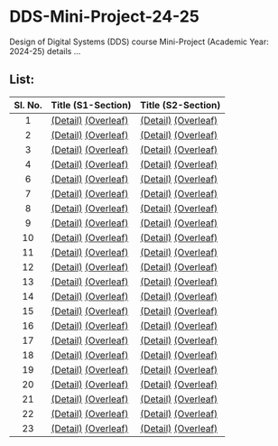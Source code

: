 # DDS-Mini-Project-24-25
Design of Digital Systems (DDS) course Mini-Project (Academic Year: 2024-25) details ...

## List:

| Sl. No. | Title (S1-Section) | Title (S2-Section) |
| :---: | --- | --- |
| 1 | [(Detail)]() [(Overleaf)]() | [(Detail)]() [(Overleaf)]() |
| 2 | [(Detail)]() [(Overleaf)]() | [(Detail)](https://github.com/Sravanthi355/S2_T2) [(Overleaf)]() |
| 3 | [(Detail)]() [(Overleaf)]() | [(Detail)](https://github.com/AJO248/DDS-Mini-Project-S2-T3) [(Overleaf)]() |
| 4 | [(Detail)]() [(Overleaf)]() | [(Detail)](https://github.com/Puja-me/dds-mini-project_S2-T4) [(Overleaf)]() |
| 6 | [(Detail)](https://github.com/preranp/S1-T6) [(Overleaf)]() | [(Detail)]() [(Overleaf)]() |
| 7 | [(Detail)]() [(Overleaf)]() | [(Detail)](https://github.com/rakshit-grg/S2-T7-SeatSmart) [(Overleaf)]() |
| 8 | [(Detail)](https://github.com/vin06eet/S1-Team8) [(Overleaf)]() | [(Detail)](https://github.com/VarshiniAdurti28/DDS_Project_S2-T8) [(Overleaf)]() |
| 9 | [(Detail)]() [(Overleaf)]() | [(Detail)]() [(Overleaf)]() |
| 10 | [(Detail)]() [(Overleaf)]() | [(Detail)]() [(Overleaf)]() |
| 11 | [(Detail)](https://github.com/Vanshika-Mittal/S1-T11) [(Overleaf)]() | [(Detail)]() [(Overleaf)]() |
| 12 | [(Detail)]() [(Overleaf)]() | [(Detail)]() [(Overleaf)]() |
| 13 | [(Detail)]() [(Overleaf)]() | [(Detail)]() [(Overleaf)]() |
| 14 | [(Detail)]() [(Overleaf)]() | [(Detail)](https://github.com/Mithun-144/S2-T14) [(Overleaf)]() |
| 15 | [(Detail)]() [(Overleaf)]() | [(Detail)]() [(Overleaf)]() |
| 16 | [(Detail)]() [(Overleaf)]() | [(Detail)](https://github.com/poolsgithub/DDS-mini-project-S2-T-16) [(Overleaf)]() |
| 17 | [(Detail)]() [(Overleaf)]() | [(Detail)]() [(Overleaf)]() |
| 18 | [(Detail)]() [(Overleaf)]() | [(Detail)]() [(Overleaf)]() |
| 19 | [(Detail)]() [(Overleaf)]() | [(Detail)](https://github.com/Rudranx/S2-T19-CasinoSlotMachine) [(Overleaf)]() |
| 20 | [(Detail)]() [(Overleaf)]() | [(Detail)]() [(Overleaf)]() |
| 21 | [(Detail)]() [(Overleaf)]() | [(Detail)](https://github.com/Srishti-K15/S2-T21) [(Overleaf)]() |
| 22 | [(Detail)]() [(Overleaf)]() | [(Detail)]() [(Overleaf)]() |
| 23 | [(Detail)]() [(Overleaf)]() | [(Detail)]() [(Overleaf)](https://www.overleaf.com/project/66f8411d34b3c53668ae46a3) |
